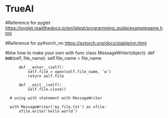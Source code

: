 # TrueAI

#Reference for pyglet 
https://pyglet.readthedocs.io/en/latest/programming_guide/examplegame.html

#Reference for pythorch_nn
https://pytorch.org/docs/stable/nn.html

#btw how to make your own with func
      class MessageWriter(object): 
          def __init__(self, file_name): 
              self.file_name = file_name 

          def __enter__(self): 
              self.file = open(self.file_name, 'w') 
              return self.file

          def __exit__(self): 
              self.file.close() 

      # using with statement with MessageWriter 

      with MessageWriter('my_file.txt') as xfile: 
          xfile.write('hello world') 

